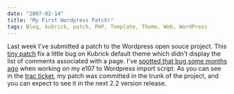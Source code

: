 ```yaml
---
date: "2007-02-14"
title: "My First Wordpress Patch!"
tags: Blog, kubrick, patch, PHP, Template, Theme, Web, WordPress
---
```


Last week I've submitted a patch to the Wordpress open souce project. This [tiny patch](https://trac.wordpress.org/attachment/ticket/3753/wp-default-theme-show-comments-on-pages.diff) fix a little bug on Kubrick default theme which didn't display the list of comments associated with a page. I've [spotted that bug some months ago](https://kevin.deldycke.com/2006/11/wordpress-to-e107-v05-static-pages-import-added/) when working on my e107 to Wordpress import script. As you can see in the [trac ticket](https://trac.wordpress.org/ticket/3753), my patch was committed in the trunk of the project, and you can expect to see it in the next 2.2 version release.
